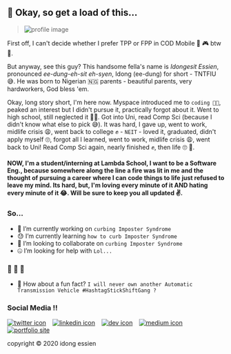## 👋 Okay, so get a load of this... 
> ![profile image][profile-img]

First off, I can't decide whether I prefer TPP or FPP in COD Mobile 📱 🎮 btw 🤔.

But anyway, see this guy? This handsome fella's name is _Idongesit Essien_, pronounced _ee-dung-eh-sit eh-syen_, Idong (ee-dung) for short - TNTFIU 😅. He was born to Nigerian 🇳🇬 parents - beautiful parents, very hardworkers, God bless 'em. 


Okay, long story short, I'm here now. Myspace introduced me to `coding 👨‍💻`, peaked an interest but I didn't pursue it, practically forgot about it. Went to high school, still neglected it 🤷‍♂️. Got into Uni, read Comp Sci (because I didn't know what else to pick 😅). It was hard, I gave up, went to work, midlife crisis 😩, went back to college ✊ - `NEIT` - loved it, graduated, didn't apply myself 🙄, forgot all I learned, went to work, midlife crisis 😩, went back to Uni! Read Comp Sci again, nearly finished ✊, then life 🙄 🥺. 

#### NOW, I'm a student/interning at Lambda School, I want to be a Software Eng., because somewhere along the line a fire was lit in me and the thought of pursuing a career where I can code things to life just refused to leave my mind. Its hard, but, I'm loving every minute of it AND hating every minute of it 😂. Will be sure to keep you all updated ✌️.   

### So...
- 😬 I’m currently working on `curbing Imposter Syndrome`
- 😓 I’m currently learning `how to curb Imposter Syndrome`
- 🤭 I’m looking to collaborate on `curbing Imposter Syndrome`
- 🤐 I’m looking for help with `Lol...`
### 🥴 🥴 🥴 
- 🤗 How about a fun fact? `I will never own another Automatic Transmission Vehicle #HashtagStickShiftGang ?`

### Social Media ‼️

[![twitter icon][twitter-icon]][twitter] &ensp; [![linkedin icon][linkedin-icon]][linkedin] &ensp; [![dev icon][dev-icon]][dev] &ensp; [![medium icon][medium-icon]][medium] &ensp; [![portfolio site][portsite-icon]][portsite]

copyright &copy; 2020 idong essien

<!-- profile image -->
[profile-img]: https://i.imgur.com/qymk69y.png?2

<!-- social media -->
[twitter]: http://www.twitter.com/idngessnio
[twitter-icon]: https://i.imgur.com/YeP9ifH.png?1

[linkedin]: https://linkedin.com/in/idongessien
[linkedin-icon]: https://i.imgur.com/c10Yeew.png?3

[dev]: https://dev.to/idngessnio
[dev-icon]: https://i.imgur.com/m9s1otB.png?1

[medium]: https://medium.com/@idngessnio
[medium-icon]: https://i.imgur.com/6yT77w0.png?1

[portsite]: https://idngessn.io
[portsite-icon]: https://i.imgur.com/FMjiBzI.jpg?1
